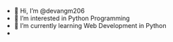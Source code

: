 - 👋 Hi, I’m @devangm206
- 👀 I’m interested in Python Programming 
- 🌱 I’m currently learning Web Development in Python
- 

<!---
devangm206/devangm206 is a ✨ special ✨ repository because its `README.md` (this file) appears on your GitHub profile.
You can click the Preview link to take a look at your changes.
--->
